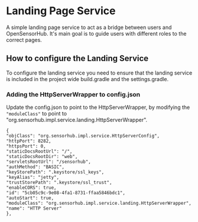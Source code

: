 # Landing Page Service

A simple landing page service to act as a bridge between users and OpenSensorHub. It's main goal is to guide users with different roles to the correct pages. 


## How to configure the Landing Service

To configure the landing service you need to ensure that the landing service is included in the project wide build.gradle and the settings.gradle.



### Adding the HttpServerWrapper to config.json

Update the config.json to point to the HttpServerWrapper, by modifying the `"moduleClass"` to point to "org.sensorhub.impl.service.landing.HttpServerWrapper".
```
{
"objClass": "org.sensorhub.impl.service.HttpServerConfig",
"httpPort": 8282,
"httpsPort": 0,
"staticDocsRootUrl": "/",
"staticDocsRootDir": "web",
"servletsRootUrl": "/sensorhub",
"authMethod": "BASIC",
"keyStorePath": ".keystore/ssl_keys",
"keyAlias": "jetty",
"trustStorePath": ".keystore/ssl_trust",
"enableCORS": true,
"id": "5cb05c9c-9e08-4fa1-8731-ffaa5846bdc1",
"autoStart": true,
"moduleClass": "org.sensorhub.impl.service.landing.HttpServerWrapper",
"name": "HTTP Server"
},
```

